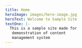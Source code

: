 ```yaml
---
title: Home
heroImage: images/hero-image.jpg
heroText: Welcome to Sample Site
textOne: |-
  This is a sample site made for
   demonstration of content
   management system
---
```

